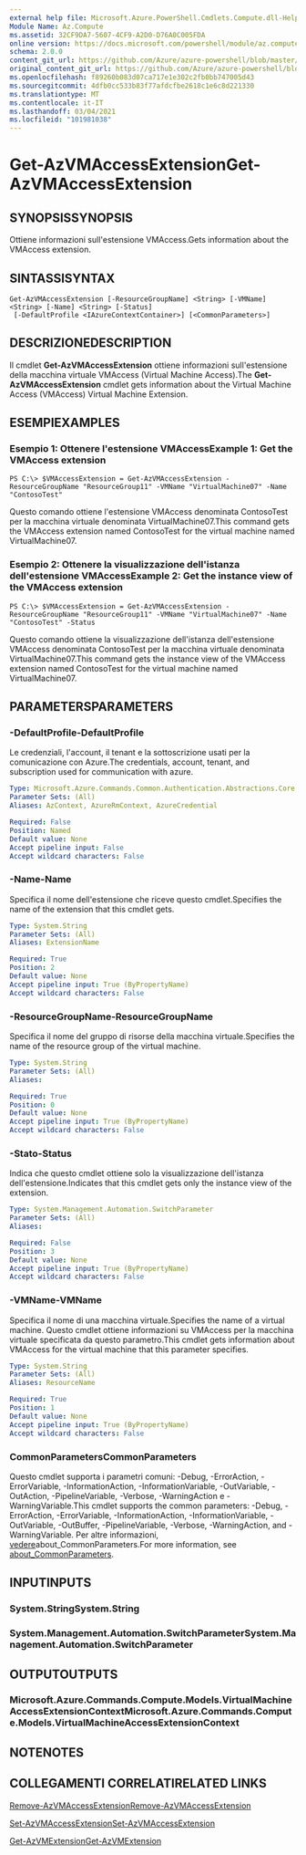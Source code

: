 ```yaml
---
external help file: Microsoft.Azure.PowerShell.Cmdlets.Compute.dll-Help.xml
Module Name: Az.Compute
ms.assetid: 32CF9DA7-5607-4CF9-A2D0-D76A0C005FDA
online version: https://docs.microsoft.com/powershell/module/az.compute/get-azvmaccessextension
schema: 2.0.0
content_git_url: https://github.com/Azure/azure-powershell/blob/master/src/Compute/Compute/help/Get-AzVMAccessExtension.md
original_content_git_url: https://github.com/Azure/azure-powershell/blob/master/src/Compute/Compute/help/Get-AzVMAccessExtension.md
ms.openlocfilehash: f89260b083d07ca717e1e302c2fb0bb747005d43
ms.sourcegitcommit: 4dfb0cc533b83f77afdcfbe2618c1e6c8d221330
ms.translationtype: MT
ms.contentlocale: it-IT
ms.lasthandoff: 03/04/2021
ms.locfileid: "101981038"
---
```

# <span data-ttu-id="2dc6b-101">Get-AzVMAccessExtension</span><span class="sxs-lookup"><span data-stu-id="2dc6b-101">Get-AzVMAccessExtension</span></span>

## <span data-ttu-id="2dc6b-102">SYNOPSIS</span><span class="sxs-lookup"><span data-stu-id="2dc6b-102">SYNOPSIS</span></span>
<span data-ttu-id="2dc6b-103">Ottiene informazioni sull'estensione VMAccess.</span><span class="sxs-lookup"><span data-stu-id="2dc6b-103">Gets information about the VMAccess extension.</span></span>

## <span data-ttu-id="2dc6b-104">SINTASSI</span><span class="sxs-lookup"><span data-stu-id="2dc6b-104">SYNTAX</span></span>

```
Get-AzVMAccessExtension [-ResourceGroupName] <String> [-VMName] <String> [-Name] <String> [-Status]
 [-DefaultProfile <IAzureContextContainer>] [<CommonParameters>]
```

## <span data-ttu-id="2dc6b-105">DESCRIZIONE</span><span class="sxs-lookup"><span data-stu-id="2dc6b-105">DESCRIPTION</span></span>
<span data-ttu-id="2dc6b-106">Il cmdlet **Get-AzVMAccessExtension** ottiene informazioni sull'estensione della macchina virtuale VMAccess (Virtual Machine Access).</span><span class="sxs-lookup"><span data-stu-id="2dc6b-106">The **Get-AzVMAccessExtension** cmdlet gets information about the Virtual Machine Access (VMAccess) Virtual Machine Extension.</span></span>

## <span data-ttu-id="2dc6b-107">ESEMPI</span><span class="sxs-lookup"><span data-stu-id="2dc6b-107">EXAMPLES</span></span>

### <span data-ttu-id="2dc6b-108">Esempio 1: Ottenere l'estensione VMAccess</span><span class="sxs-lookup"><span data-stu-id="2dc6b-108">Example 1: Get the VMAccess extension</span></span>
```
PS C:\> $VMAccessExtension = Get-AzVMAccessExtension -ResourceGroupName "ResourceGroup11" -VMName "VirtualMachine07" -Name "ContosoTest"
```

<span data-ttu-id="2dc6b-109">Questo comando ottiene l'estensione VMAccess denominata ContosoTest per la macchina virtuale denominata VirtualMachine07.</span><span class="sxs-lookup"><span data-stu-id="2dc6b-109">This command gets the VMAccess extension named ContosoTest for the virtual machine named VirtualMachine07.</span></span>

### <span data-ttu-id="2dc6b-110">Esempio 2: Ottenere la visualizzazione dell'istanza dell'estensione VMAccess</span><span class="sxs-lookup"><span data-stu-id="2dc6b-110">Example 2: Get the instance view of the VMAccess extension</span></span>
```
PS C:\> $VMAccessExtension = Get-AzVMAccessExtension -ResourceGroupName "ResourceGroup11" -VMName "VirtualMachine07" -Name "ContosoTest" -Status
```

<span data-ttu-id="2dc6b-111">Questo comando ottiene la visualizzazione dell'istanza dell'estensione VMAccess denominata ContosoTest per la macchina virtuale denominata VirtualMachine07.</span><span class="sxs-lookup"><span data-stu-id="2dc6b-111">This command gets the instance view of the VMAccess extension named ContosoTest for the virtual machine named VirtualMachine07.</span></span>

## <span data-ttu-id="2dc6b-112">PARAMETERS</span><span class="sxs-lookup"><span data-stu-id="2dc6b-112">PARAMETERS</span></span>

### <span data-ttu-id="2dc6b-113">-DefaultProfile</span><span class="sxs-lookup"><span data-stu-id="2dc6b-113">-DefaultProfile</span></span>
<span data-ttu-id="2dc6b-114">Le credenziali, l'account, il tenant e la sottoscrizione usati per la comunicazione con Azure.</span><span class="sxs-lookup"><span data-stu-id="2dc6b-114">The credentials, account, tenant, and subscription used for communication with azure.</span></span>

```yaml
Type: Microsoft.Azure.Commands.Common.Authentication.Abstractions.Core.IAzureContextContainer
Parameter Sets: (All)
Aliases: AzContext, AzureRmContext, AzureCredential

Required: False
Position: Named
Default value: None
Accept pipeline input: False
Accept wildcard characters: False
```

### <span data-ttu-id="2dc6b-115">-Name</span><span class="sxs-lookup"><span data-stu-id="2dc6b-115">-Name</span></span>
<span data-ttu-id="2dc6b-116">Specifica il nome dell'estensione che riceve questo cmdlet.</span><span class="sxs-lookup"><span data-stu-id="2dc6b-116">Specifies the name of the extension that this cmdlet gets.</span></span>

```yaml
Type: System.String
Parameter Sets: (All)
Aliases: ExtensionName

Required: True
Position: 2
Default value: None
Accept pipeline input: True (ByPropertyName)
Accept wildcard characters: False
```

### <span data-ttu-id="2dc6b-117">-ResourceGroupName</span><span class="sxs-lookup"><span data-stu-id="2dc6b-117">-ResourceGroupName</span></span>
<span data-ttu-id="2dc6b-118">Specifica il nome del gruppo di risorse della macchina virtuale.</span><span class="sxs-lookup"><span data-stu-id="2dc6b-118">Specifies the name of the resource group of the virtual machine.</span></span>

```yaml
Type: System.String
Parameter Sets: (All)
Aliases:

Required: True
Position: 0
Default value: None
Accept pipeline input: True (ByPropertyName)
Accept wildcard characters: False
```

### <span data-ttu-id="2dc6b-119">-Stato</span><span class="sxs-lookup"><span data-stu-id="2dc6b-119">-Status</span></span>
<span data-ttu-id="2dc6b-120">Indica che questo cmdlet ottiene solo la visualizzazione dell'istanza dell'estensione.</span><span class="sxs-lookup"><span data-stu-id="2dc6b-120">Indicates that this cmdlet gets only the instance view of the extension.</span></span>

```yaml
Type: System.Management.Automation.SwitchParameter
Parameter Sets: (All)
Aliases:

Required: False
Position: 3
Default value: None
Accept pipeline input: True (ByPropertyName)
Accept wildcard characters: False
```

### <span data-ttu-id="2dc6b-121">-VMName</span><span class="sxs-lookup"><span data-stu-id="2dc6b-121">-VMName</span></span>
<span data-ttu-id="2dc6b-122">Specifica il nome di una macchina virtuale.</span><span class="sxs-lookup"><span data-stu-id="2dc6b-122">Specifies the name of a virtual machine.</span></span>
<span data-ttu-id="2dc6b-123">Questo cmdlet ottiene informazioni su VMAccess per la macchina virtuale specificata da questo parametro.</span><span class="sxs-lookup"><span data-stu-id="2dc6b-123">This cmdlet gets information about VMAccess for the virtual machine that this parameter specifies.</span></span>

```yaml
Type: System.String
Parameter Sets: (All)
Aliases: ResourceName

Required: True
Position: 1
Default value: None
Accept pipeline input: True (ByPropertyName)
Accept wildcard characters: False
```

### <span data-ttu-id="2dc6b-124">CommonParameters</span><span class="sxs-lookup"><span data-stu-id="2dc6b-124">CommonParameters</span></span>
<span data-ttu-id="2dc6b-125">Questo cmdlet supporta i parametri comuni: -Debug, -ErrorAction, -ErrorVariable, -InformationAction, -InformationVariable, -OutVariable, -OutAction, -PipelineVariable, -Verbose, -WarningAction e -WarningVariable.</span><span class="sxs-lookup"><span data-stu-id="2dc6b-125">This cmdlet supports the common parameters: -Debug, -ErrorAction, -ErrorVariable, -InformationAction, -InformationVariable, -OutVariable, -OutBuffer, -PipelineVariable, -Verbose, -WarningAction, and -WarningVariable.</span></span> <span data-ttu-id="2dc6b-126">Per altre informazioni, [vedere](http://go.microsoft.com/fwlink/?LinkID=113216)about_CommonParameters.</span><span class="sxs-lookup"><span data-stu-id="2dc6b-126">For more information, see [about_CommonParameters](http://go.microsoft.com/fwlink/?LinkID=113216).</span></span>

## <span data-ttu-id="2dc6b-127">INPUT</span><span class="sxs-lookup"><span data-stu-id="2dc6b-127">INPUTS</span></span>

### <span data-ttu-id="2dc6b-128">System.String</span><span class="sxs-lookup"><span data-stu-id="2dc6b-128">System.String</span></span>

### <span data-ttu-id="2dc6b-129">System.Management.Automation.SwitchParameter</span><span class="sxs-lookup"><span data-stu-id="2dc6b-129">System.Management.Automation.SwitchParameter</span></span>

## <span data-ttu-id="2dc6b-130">OUTPUT</span><span class="sxs-lookup"><span data-stu-id="2dc6b-130">OUTPUTS</span></span>

### <span data-ttu-id="2dc6b-131">Microsoft.Azure.Commands.Compute.Models.VirtualMachineAccessExtensionContext</span><span class="sxs-lookup"><span data-stu-id="2dc6b-131">Microsoft.Azure.Commands.Compute.Models.VirtualMachineAccessExtensionContext</span></span>

## <span data-ttu-id="2dc6b-132">NOTE</span><span class="sxs-lookup"><span data-stu-id="2dc6b-132">NOTES</span></span>

## <span data-ttu-id="2dc6b-133">COLLEGAMENTI CORRELATI</span><span class="sxs-lookup"><span data-stu-id="2dc6b-133">RELATED LINKS</span></span>

[<span data-ttu-id="2dc6b-134">Remove-AzVMAccessExtension</span><span class="sxs-lookup"><span data-stu-id="2dc6b-134">Remove-AzVMAccessExtension</span></span>](./Remove-AzVMAccessExtension.md)

[<span data-ttu-id="2dc6b-135">Set-AzVMAccessExtension</span><span class="sxs-lookup"><span data-stu-id="2dc6b-135">Set-AzVMAccessExtension</span></span>](./Set-AzVMAccessExtension.md)

[<span data-ttu-id="2dc6b-136">Get-AzVMExtension</span><span class="sxs-lookup"><span data-stu-id="2dc6b-136">Get-AzVMExtension</span></span>](./Get-AzVMExtension.md)


